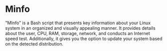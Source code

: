 # Minfo
"MInfo" is a Bash script that presents key information about your Linux system in an organized and visually appealing manner. It provides details about the user, CPU, RAM, storage, network, and conducts an Internet speed test. Additionally, it gives you the option to update your system based on the detected distribution.
